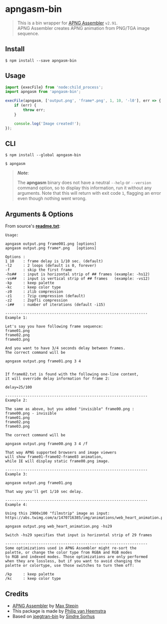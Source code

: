 # apngasm-bin

> This is a bin wrapper for [APNG Assembler](https://sourceforge.net/projects/apngasm/) `v2.91`.<br>
> APNG Assembler creates APNG animation from PNG/TGA image sequence.

## Install

```
$ npm install --save apngasm-bin
```

## Usage

```js
import {execFile} from 'node:child_process';
import apngasm from 'apngasm-bin';

execFile(apngasm, ['output.png', 'frame*.png', 1, 10, '-l0'], err => {
	if (err) {
		throw err;
	}

	console.log('Image created!');
});
```

## CLI

```
$ npm install --global apngasm-bin
```

```
$ apngasm
```

> **_Note_**:
>
> The **apngasm** binary does not have a neutral `--help` or `--version` command option, so to display this information, run it without any arguments. Note that this will return with exit code `1`, flagging an error even though nothing went wrong.

## Arguments & Options
From source's [**readme.txt**](vendor/source/readme.txt):
```
Usage:

apngasm output.png frame001.png [options]
apngasm output.png frame*.png   [options]

Options :
1 10    : frame delay is 1/10 sec. (default)
-l2     : 2 loops (default is 0, forever)
-f      : skip the first frame
-hs##   : input is horizontal strip of ## frames (example: -hs12)
-vs##   : input is vertical strip of ## frames   (example: -vs12)
-kp     : keep palette
-kc     : keep color type
-z0     : zlib compression
-z1     : 7zip compression (default)
-z2     : Zopfli compression
-i##    : number of iterations (default -i15)

----------------------------------------------------------------
Example 1:

Let's say you have following frame sequence:
frame01.png
frame02.png
frame03.png

And you want to have 3/4 seconds delay between frames.
The correct command will be

apngasm output.png frame01.png 3 4


If frame02.txt is found with the following one-line content,
it will override delay information for frame 2:

delay=25/100

----------------------------------------------------------------
Example 2:

The same as above, but you added "invisible" frame00.png :
frame00.png - invisible
frame01.png
frame02.png
frame03.png

The correct command will be

apngasm output.png frame00.png 3 4 /f

That way APNG supported browsers and image viewers
will show frame01-frame02-frame03 animation,
while IE will display static frame00.png image.

----------------------------------------------------------------
Example 3:

apngasm output.png frame01.png

That way you'll get 1/10 sec delay.

----------------------------------------------------------------
Example 4:

Using this 2900x100 "filmstrip" image as input:
https://abs.twimg.com/a/1470716385/img/animations/web_heart_animation.png

apngasm output.png web_heart_animation.png -hs29

Switch -hs29 specifies that input is horizontal strip of 29 frames

----------------------------------------------------------------
Some optimizations used in APNG Assembler might re-sort the
palette, or change the color type from RGBA and RGB modes
to RGB and indexed modes. Those optimizations are only performed
when they are lossless, but if you want to avoid changing the
palette or colortype, use those switches to turn them off:

/kp     : keep palette
/kc     : keep color type
```

## Credits

* [APNG Assembler](https://sourceforge.net/p/apngasm/) by [Max Stepin](https://github.com/maxstepin)
* This package is made by [Philip van Heemstra](https://github.com/vHeemstra)
* Based on [jpegtran-bin](https://github.com/imagemin/jpegtran-bin) by [Sindre Sorhus](https://github.com/sindresorhus)
